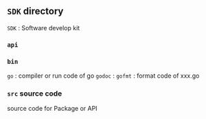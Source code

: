 ##  `SDK` directory
`SDK` : Software develop kit

###   `api` 


###   `bin` 
`go`    : compiler or run code of go
`godoc` :
`gofmt` : format code of xxx.go


###   `src` source code
source code for Package or API
